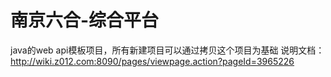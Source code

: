 # 南京六合-综合平台
java的web api模板项目，所有新建项目可以通过拷贝这个项目为基础
说明文档：http://wiki.z012.com:8090/pages/viewpage.action?pageId=3965226
